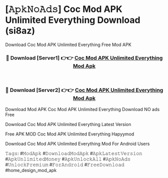 # [𝙰𝚙𝚔𝙽𝚘𝙰𝚍𝚜] Coc Mod APK Unlimited Everything Download (si8az)
Download Coc Mod APK Unlimited Everything Free Mod APK

<div align="center">
<h3>🔴 Download [Server1] 👉👉 <a href="https://apkcomod.com?title=Coc_Mod_APK_Unlimited_Everything">Coc Mod APK Unlimited Everything Mod Apk</a></h3><br>

<h3>🔴 Download [Server2] 👉👉 <a href="https://apkcomod.com?title=Coc_Mod_APK_Unlimited_Everything">Coc Mod APK Unlimited Everything Mod Apk</a></h3>
</div>


 Download Mod APK Coc Mod APK Unlimited Everything Download NO ads Free

Download Coc Mod APK Unlimited Everything Latest Version

Free APK MOD Coc Mod APK Unlimited Everything Hapyymod

Download Coc Mod APK Unlimited Everything Mod For Android Users

𝚃𝚊𝚐𝚜: #𝙼𝚘𝚍𝙰𝚙𝚔 #𝙳𝚘𝚠𝚗𝚕𝚘𝚊𝚍𝙼𝚘𝚍𝙰𝚙𝚔 #𝙰𝚙𝚔𝙻𝚊𝚝𝚎𝚜𝚝𝚅𝚎𝚛𝚜𝚒𝚘𝚗 #𝙰𝚙𝚔𝚄𝚗𝚕𝚒𝚖𝚒𝚝𝚎𝚍𝙼𝚘𝚗𝚎𝚢 #𝙰𝚙𝚔𝚄𝚗𝚕𝚘𝚌𝚔𝙰𝚕𝚕 #𝙰𝚙𝚔𝙽𝚘𝙰𝚍𝚜 #𝚄𝚗𝚕𝚘𝚌𝚔𝙿𝚛𝚎𝚖𝚒𝚞𝚖 #𝙵𝚘𝚛𝙰𝚗𝚍𝚛𝚘𝚒𝚍 #𝙵𝚛𝚎𝚎𝙳𝚘𝚠𝚗𝚕𝚘𝚊𝚍 #home_design_mod_apk